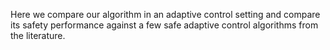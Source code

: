 Here we compare our algorithm in an adaptive control setting and 
compare its safety performance against a few safe adaptive control algorithms from the literature.
